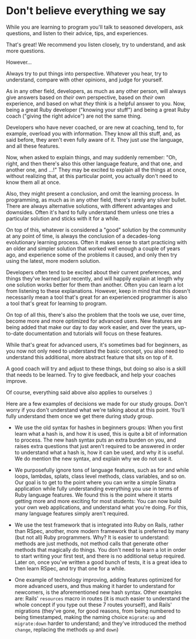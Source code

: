 # Don't believe everything we say

While you are learning to program you'll talk to seasoned developers, ask
questions, and listen to their advice, tips, and experiences.

That's great! We recommend you listen closely, try to understand, and ask more
questions.

However...

Always try to put things into perspective. Whatever you hear, try to
understand, compare with other opinions, and judge for yourself.

As in any other field, developers, as much as any other person, will always
give answers based on *their* own perspective, based on *their* own experience,
and based on what *they* think is a helpful answer to you. Now, being a great
Ruby developer ("knowing your stuff") and being a great Ruby coach ("giving the
right advice") are not the same thing.

Developers who have never coached, or are new at coaching, tend to, for
example, overload you with information. They know all this stuff, and, as said
before, they aren't even fully aware of it. They just *use* the language, and
all these features.

Now, when asked to explain things, and may suddenly remember: "Oh, right, and
then there's also this other language feature, and that one, and another one,
and ...!" They may be excited to explain all the things at once, without
realizing that, at this particular point, you actually don't need to know
them all at once.

Also, they might present a conclusion, and omit the learning process. In
programming, as much as in any other field, there's rarely any silver bullet.
There are always alternative solutions, with different advantages and
downsides. Often it's hard to fully understand them unless one tries a
particular solution and sticks with it for a while.

On top of this, whatever is considered a "good" solution by the community at
any point of time, is always the conclusion of a decades-long evolutionary learning
process. Often it makes sense to start practicing with an older and
simpler solution that worked well enough a couple of years ago, and experience some of
the problems it caused, and only then try using the latest, more modern
solution.

Developers often tend to be excited about their current preferences, and 
things they've learned just recently, and will happily explain at length why
one solution works better for them than another. Often you can learn a
lot from listening to these explanations. However, keep in mind that this
doesn't necessarily mean a tool that's great for an experienced programmer 
is also a tool that's great for learning to program.

On top of all this, there's also the problem that the tools we use, over
time, become more and more optimized for advanced users. New features are being
added that make our day to day work easier, and over the years, up-to-date
documentation and tutorials will focus on these features.

While that's great for advanced users, it's sometimes bad for beginners, as you
now not only need to understand the basic concept, you also need to understand
this additional, more abstract feature that sits on top of it.

A good coach will try and adjust to these things, but doing so also is a skill
that needs to be learned. Try to give feedback, and help your coaches improve.

Of course, everything said above also applies to ourselves :)

Here are a few examples of decisions we made for our study groups. Don't worry
if you don't understand what we're talking about at this point. You'll fully
understand them once we get there during study group.

* We use the old syntax for hashes in beginners groups: When you first learn
  what a hash is, and how it is used, this is quite a bit of information to
  process. The new hash syntax puts an extra burden on you, and raises extra
  questions that just aren't required to be answered in order to understand
  what a hash is, how it can be used, and why it is useful. We do mention the
  new syntax, and explain why we do not use it.

* We purposefully ignore tons of language features, such as for and while
  loops, lambdas, splats, class level methods, class variables, and so on. Our
  goal is to get to the point where you can write a simple Sinatra application
  while fully understanding everything you use in terms of Ruby language
  features. We found this is the point where it starts getting more and more
  exciting for most students: You can now build your own web applications, and
  understand what you're doing. For this, many language features simply aren't
  required.

* We use the test framework that is integrated into Ruby on Rails, rather than 
  RSpec, another, more modern framework that is preferred by many (but not all)
  Ruby programmers. Why? It is easier to understand: methods are just methods,
  not method calls that generate other methods that magically do things. You
  don't need to learn a lot in order to start writing your first test, and
  there is no additional setup required. Later on, once you've written a good
  bunch of tests, it is a great idea to then learn RSpec, and try that one
  for a while.

* One example of technology improving, adding features optimized for more
  advanced users, and thus making it harder to understand for newcomers, is the
  aforementioned new hash syntax. Other examples are:
  Rails' `resources` macro in routes (it is much easier to understand the whole
  concept if you type out these 7 routes yourself), and Rails' migrations
  (they've gone, for good reasons, from being numbered to being timestamped,
  making the naming choice `migrate:up` and `migrate:down` harder to
  understand; and they've introduced the method `change`, replacing the methods
  `up` and `down`)
